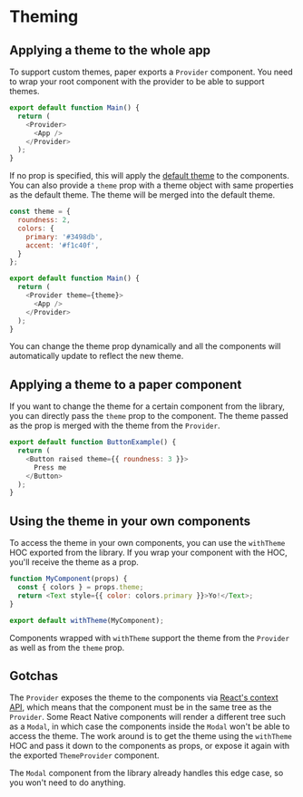 Theming
=======

## Applying a theme to the whole app

To support custom themes, paper exports a `Provider` component. You need to wrap your root component with the provider to be able to support themes.

```js
export default function Main() {
  return (
    <Provider>
      <App />
    </Provider>
  );
}
```

If no prop is specified, this will apply the [default theme](src/styles/DefaultTheme.js) to the components. You can also provide a `theme` prop with a theme object with same properties as the default theme. The theme will be merged into the default theme.

```js
const theme = {
  roundness: 2,
  colors: {
    primary: '#3498db',
    accent: '#f1c40f',
  }
};

export default function Main() {
  return (
    <Provider theme={theme}>
      <App />
    </Provider>
  );
}
```

You can change the theme prop dynamically and all the components will automatically update to reflect the new theme.

## Applying a theme to a paper component

If you want to change the theme for a certain component from the library, you can directly pass the `theme` prop to the component. The theme passed as the prop is merged with the theme from the `Provider`.

```js
export default function ButtonExample() {
  return (
    <Button raised theme={{ roundness: 3 }}>
      Press me
    </Button>
  );
}
```

## Using the theme in your own components

To access the theme in your own components, you can use the `withTheme` HOC exported from the library. If you wrap your component with the HOC, you'll receive the theme as a prop.

```js
function MyComponent(props) {
  const { colors } = props.theme;
  return <Text style={{ color: colors.primary }}>Yo!</Text>;
}

export default withTheme(MyComponent);
```

Components wrapped with `withTheme` support the theme from the `Provider` as well as from the `theme` prop.

## Gotchas

The `Provider` exposes the theme to the components via [React's context API](https://reactjs.org/docs/context.html), which means that the component must be in the same tree as the `Provider`. Some React Native components will render a different tree such as a `Modal`, in which case the components inside the `Modal` won't be able to access the theme. The work around is to get the theme using the `withTheme` HOC and pass it down to the components as props, or expose it again with the exported `ThemeProvider` component.

The `Modal` component from the library already handles this edge case, so you won't need to do anything.
